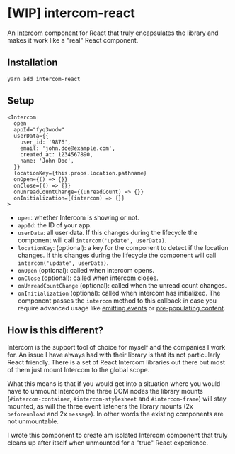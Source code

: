 # [WIP] intercom-react

An [Intercom](http://intercom.com/) component for React that truly encapsulates the library and makes it work like a "real" React component.

## Installation

```
yarn add intercom-react
```

## Setup

```tsx
<Intercom
  open
  appId="fyq3wodw"
  userData={{
    user_id: '9876',
    email: 'john.doe@example.com',
    created_at: 1234567890,
    name: 'John Doe',
  }}
  locationKey={this.props.location.pathname}
  onOpen={() => {}}
  onClose={() => {}}
  onUnreadCountChange={(unreadCount) => {}}
  onInitialization={(intercom) => {}}
>
```

* `open`: whether Intercom is showing or not.
* `appId`: the ID of your app.
* `userData`: all user data. If this changes during the lifecycle the component will call `intercom('update', userData)`.
* `locationKey`: (optional): a key for the component to detect if the location changes. If this changes during the lifecycle the component will call `intercom('update', userData)`.
* `onOpen` (optional): called when intercom opens.
* `onClose` (optional): called when intercom closes.
* `onUnreadCountChange` (optional): called when the unread count changes.
* `onInitialization` (optional): called when intercom has initialized. The component passes the `intercom` method to this callback in case you require advanced usage like [emitting events](https://developers.intercom.com/docs/intercom-javascript#section-intercomtrackevent) or [pre-populating content](https://developers.intercom.com/docs/intercom-javascript#section-intercomshownewmessage).

## How is this different?

Intercom is the support tool of choice for myself and the companies I work for. An issue I have always had with their library is that its not particularly React friendly. There is a set of React Intercom libraries out there but most of them just mount Intercom to the global scope.

What this means is that if you would get into a situation where you would have to unmount Intercom the three DOM nodes the library mounts (`#intercom-container`, `#intercom-stylesheet` and `#intercom-frame`) will stay mounted, as will the three event listeners the library mounts (2x `beforeunload` and 2x `message`). In other words the existing components are not unmountable.

I wrote this component to create am isolated Intercom component that truly cleans up after itself when unmounted for a "true" React experience.
